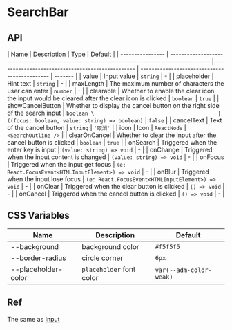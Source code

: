 # SearchBar

<code src="./demos/demo1.tsx"></code>

## API

| Name             | Description                                                                                  | Type                                              | Default                                       |
| ---------------- | -------------------------------------------------------------------------------------------- | ------------------------------------------------- | --------------------------------------------- | ------- |
| value            | Input value                                                                                  | `string`                                          | -                                             |
| placeholder      | Hint text                                                                                    | `string`                                          | -                                             |
| maxLength        | The maximum number of characters the user can enter                                          | `number`                                          | -                                             |
| clearable        | Whether to enable the clear icon, the input would be cleared after the clear icon is clicked | `boolean`                                         | `true`                                        |
| showCancelButton | Whether to display the cancel button on the right side of the search input                   | `boolean \                                        | ((focus: boolean, value: string) => boolean)` | `false` |
| cancelText       | Text of the cancel button                                                                    | `string`                                          | `'取消'`                                      |
| icon             | Icon                                                                                         | `ReactNode`                                       | `<SearchOutline />`                           |
| clearOnCancel    | Whether to clear the input after the cancel button is clicked                                | `boolean`                                         | `true`                                        |
| onSearch         | Triggered when the enter key is input                                                        | `(value: string) => void`                         | -                                             |
| onChange         | Triggered when the input content is changed                                                  | `(value: string) => void`                         | -                                             |
| onFocus          | Triggered when the input get focus                                                           | `(e: React.FocusEvent<HTMLInputElement>) => void` | -                                             |
| onBlur           | Triggered when the input lose focus                                                          | `(e: React.FocusEvent<HTMLInputElement>) => void` | -                                             |
| onClear          | Triggered when the clear button is clicked                                                   | `() => void`                                      | -                                             |
| onCancel         | Triggered when the cancel button is clicked                                                  | `() => void`                                      | -                                             |

## CSS Variables

| Name                | Description              | Default                 |
| ------------------- | ------------------------ | ----------------------- |
| --background        | background color         | `#f5f5f5`               |
| --border-radius     | circle corner            | `6px`                   |
| --placeholder-color | `placeholder` font color | `var(--adm-color-weak)` |

## Ref

The same as [Input](./input)
